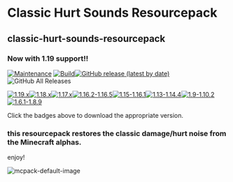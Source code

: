 
# Classic Hurt Sounds Resourcepack
## classic-hurt-sounds-resourcepack
### Now with 1.19 support!!

[![Maintenance](https://img.shields.io/maintenance/no/2022?logo=github)](https://github.com/ddomino007/classic-hurt-sounds-resourcepack)
[![Build](https://github.com/ddomino007/classic-hurt-sounds-resourcepack/actions/workflows/build-packs.yml/badge.svg)](https://github.com/ddomino007/classic-hurt-sounds-resourcepack/actions/workflows/build-packs.yml)[![GitHub release (latest by date)](https://img.shields.io/badge/release-v1.0.0-informational)](https://github.com/ddomino007/classic-hurt-sounds-resourcepack/releases/latest)![GitHub All Releases](https://img.shields.io/github/downloads/ddomino007/classic-hurt-sounds-resourcepack/total?label=total%20downloads)

[![1.19.x](https://img.shields.io/badge/Java-1.19.x-informational)](https://github.com/ddomino007/classic-hurt-sounds-resourcepack/releases/latest/download/ClassicHurtSounds-1-19.zip)[![1.18.x](https://img.shields.io/badge/Java-1.18.x-informational)](https://github.com/ddomino007/classic-hurt-sounds-resourcepack/releases/latest/download/ClassicHurtSounds-1-18.zip)[![1.17.x](https://img.shields.io/badge/Java-1.17.x-informational)](https://github.com/ddomino007/classic-hurt-sounds-resourcepack/releases/latest/download/ClassicHurtSounds-1-17.zip)[![1.16.2-1.16.5](https://img.shields.io/badge/Java-1.16.2--1.16.5-informational)](https://github.com/ddomino007/classic-hurt-sounds-resourcepack/releases/latest/download/ClassicHurtSounds-1-16-2.zip)[![1.15-1.16.1](https://img.shields.io/badge/Java-1.15.1--1.16.1-informational)](https://github.com/ddomino007/classic-hurt-sounds-resourcepack/releases/latest/download/ClassicHurtSounds-1-15.zip)[![1.13-1.14.4](https://img.shields.io/badge/Java-1.13--1.14.4-informational)](https://github.com/ddomino007/classic-hurt-sounds-resourcepack/releases/latest/download/ClassicHurtSounds-1-13.zip)[![1.9-1.10.2](https://img.shields.io/badge/Java-1.9--1.10.2-informational)](https://github.com/ddomino007/classic-hurt-sounds-resourcepack/releases/latest/download/ClassicHurtSounds-1-9.zip)[![1.6.1-1.8.9](https://img.shields.io/badge/Java-1.6.1--1.8.9-informational)](https://github.com/ddomino007/classic-hurt-sounds-resourcepack/releases/latest/download/ClassicHurtSounds-1-6-1.zip)

Click the badges above to download the appropriate version.
### this resourcepack restores the classic damage/hurt noise from the Minecraft alphas.
enjoy!

![mcpack-default-image](https://raw.githubusercontent.com/ddomino007/classic-hurt-sounds-resourcepack/main/mcpack-default.png)
